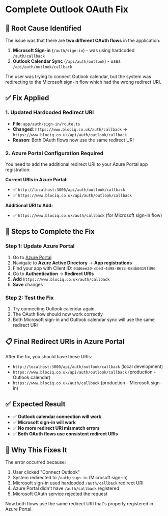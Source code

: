 # Complete Outlook OAuth Fix

## 🚨 **Root Cause Identified**

The issue was that there are **two different OAuth flows** in the application:

1. **Microsoft Sign-in** (`/auth/sign-in`) - was using hardcoded `/auth/callback`
2. **Outlook Calendar Sync** (`/api/auth/outlook`) - uses `/api/auth/outlook/callback`

The user was trying to connect Outlook calendar, but the system was redirecting to the Microsoft sign-in flow which had the wrong redirect URI.

## ✅ **Fix Applied**

### **1. Updated Hardcoded Redirect URI**
- **File**: `app/auth/sign-in/route.ts`
- **Changed**: `https://www.blociq.co.uk/auth/callback` → `https://www.blociq.co.uk/api/auth/outlook/callback`
- **Reason**: Both OAuth flows now use the same redirect URI

### **2. Azure Portal Configuration Required**

You need to add the additional redirect URI to your Azure Portal app registration:

**Current URIs in Azure Portal:**
- ✅ `http://localhost:3000/api/auth/outlook/callback`
- ✅ `https://www.blociq.co.uk/api/auth/outlook/callback`

**Additional URI to Add:**
- ✅ `https://www.blociq.co.uk/auth/callback` (for Microsoft sign-in flow)

## 🔧 **Steps to Complete the Fix**

### **Step 1: Update Azure Portal**
1. Go to [Azure Portal](https://portal.azure.com)
2. Navigate to **Azure Active Directory** → **App registrations**
3. Find your app with Client ID: `03d6ee20-cbe3-4d98-867c-084b0419fd96`
4. Go to **Authentication** → **Redirect URIs**
5. **Add** `https://www.blociq.co.uk/auth/callback`
6. **Save** changes

### **Step 2: Test the Fix**
1. Try connecting Outlook calendar again
2. The OAuth flow should now work correctly
3. Both Microsoft sign-in and Outlook calendar sync will use the same redirect URI

## 📋 **Final Redirect URIs in Azure Portal**

After the fix, you should have these URIs:
- `http://localhost:3000/api/auth/outlook/callback` (local development)
- `https://www.blociq.co.uk/api/auth/outlook/callback` (production - Outlook calendar)
- `https://www.blociq.co.uk/auth/callback` (production - Microsoft sign-in)

## ✅ **Expected Result**

- ✅ **Outlook calendar connection will work**
- ✅ **Microsoft sign-in will work**
- ✅ **No more redirect URI mismatch errors**
- ✅ **Both OAuth flows use consistent redirect URIs**

## 🎯 **Why This Fixes It**

The error occurred because:
1. User clicked "Connect Outlook" 
2. System redirected to `/auth/sign-in` (Microsoft sign-in)
3. Microsoft sign-in used hardcoded `/auth/callback` redirect URI
4. Azure Portal didn't have `/auth/callback` registered
5. Microsoft OAuth service rejected the request

Now both flows use the same redirect URI that's properly registered in Azure Portal.
